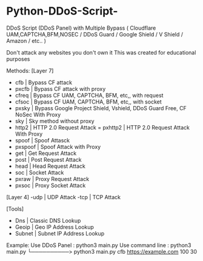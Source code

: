 # Python-DDoS-Script-

DDoS Script (DDoS Panel) with Multiple Bypass
( Cloudflare UAM,CAPTCHA,BFM,NOSEC / DDoS Guard / Google Shield / V Shield / Amazon / etc.. )

Don't attack any websites you don't own it
This was created for educational purposes

Methods:
  [Layer 7]
 - cfb     | Bypass CF attack
 - pxcfb   | Bypass CF attack with proxy
 - cfreq   | Bypass CF UAM, CAPTCHA, BFM, etc,, with request
 - cfsoc   | Bypass CF UAM, CAPTCHA, BFM, etc,, with socket
 - pxsky   | Bypass Google Project Shield, Vshield, DDoS Guard Free, CF NoSec With Proxy
 - sky     | Sky method without proxy
 - http2   | HTTP 2.0 Request Attack 
 = pxhttp2 | HTTP 2.0 Request Attack With Proxy
 - spoof   | Spoof Attasck
 - pxspoof | Spoof Attack with Proxy
 - get     | Get  Request Attack
 - post    | Post Request Attack
 - head    | Head Request Attack
 - soc     | Socket Attack
 - pxraw   | Proxy Request Attack
 - pxsoc   | Proxy Socket Attack
 
  [Layer 4]
  -udp     | UDP Attack
  -tcp     | TCP Attack
  
  [Tools]
 - Dns     | Classic DNS Lookup
 - Geoip   | Geo IP Address Lookup
 - Subnet  | Subnet IP Address Lookup

Example:
Use DDoS Panel   : python3 main.py
Use command line : python3 main.py <method> <target> <thread> <time>
      └──────────> python3 main.py cfb https://example.com 100 30

